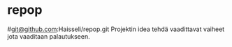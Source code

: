 # repop
#git@github.com:Haisseli/repop.git Projektin idea tehdä vaadittavat vaiheet jota vaaditaan palautukseen.
